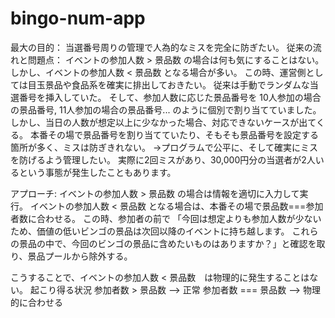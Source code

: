 # bingo-num-app

最大の目的：
当選番号周りの管理で人為的なミスを完全に防ぎたい。
従来の流れと問題点：
イベントの参加人数 > 景品数 の場合は何も気にすることはない。
しかし、イベントの参加人数 < 景品数 となる場合が多い。
この時、運営側としては目玉景品や食品系を確実に排出しておきたい。
従来は手動でランダムな当選番号を挿入していた。
そして、参加人数に応じた景品番号を 10人参加の場合の景品番号, 11人参加の場合の景品番号... のように個別で割り当てていました。
しかし、当日の人数が想定以上に少なかった場合、対応できないケースが出てくる。
本番その場で景品番号を割り当てていたり、そもそも景品番号を設定する箇所が多く、ミスは防ぎきれない。
→プログラムで公平に、そして確実にミスを防げるよう管理したい。
実際に2回ミスがあり、30,000円分の当選者が2人いるという事態が発生したこともあります。

アプローチ:
イベントの参加人数 > 景品数 の場合は情報を適切に入力して実行。
イベントの参加人数 < 景品数 となる場合は、本番その場で景品数===参加者数に合わせる。
この時、参加者の前で 「今回は想定よりも参加人数が少ないため、価値の低いビンゴの景品は次回以降のイベントに持ち越します。
これらの景品の中で、今回のビンゴの景品に含めたいものはありますか？」と確認を取り、景品プールから除外する。

こうすることで、イベントの参加人数 < 景品数　は物理的に発生することはない。
起こり得る状況 参加者数 > 景品数 --> 正常 参加者数 === 景品数 --> 物理的に合わせる